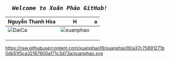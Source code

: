 ##   **_`   Welcome to Xuân Pháo GitHub!   `_**
| Nguyễn Thanh Hòa | H | a |
| --- | --- | --- |
| ![DaiCa](https://user-images.githubusercontent.com/83102917/224762789-b8ded563-bcf5-4d1c-b0f4-dc3300b00cd3.png) | ![xuanphao](https://raw.githubusercontent.com/xuanphao19/xuanphao19/a37c75891271b0db51f5ca32167800af71c3d73a/xuanphao.svg)
| |
| | | |
 |  | | |
 


https://raw.githubusercontent.com/xuanphao19/xuanphao19/a37c75891271b0db51f5ca32167800af71c3d73a/xuanphao.svg
